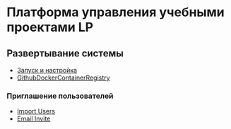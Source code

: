 # Платформа управления учебными проектами LP

## Развертывание системы 
- [Запуск и настройка](start.md)
- [GithubDockerContainerRegistry](github_docker_registry.md)
        
### Приглашение пользователей

- [Import Users](import_uesrs.md)
- [Email Invite](invate_template.md)





